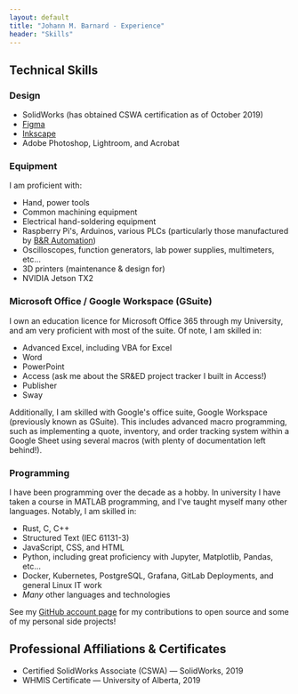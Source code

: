 ```yaml
---
layout: default
title: "Johann M. Barnard - Experience"
header: "Skills"
---
```


## Technical Skills

### Design

- SolidWorks (has obtained CSWA certification as of October 2019)
- [Figma](https://www.figma.com/)
- [Inkscape](https://inkscape.org/)
- Adobe Photoshop, Lightroom, and Acrobat

### Equipment

I am proficient with:

- Hand, power tools
- Common machining equipment
- Electrical hand-soldering equipment
- Raspberry Pi's, Arduinos, various PLCs (particularly those manufactured by [B&R Automation](https://www.br-automation.com/en/))
- Oscilloscopes, function generators, lab power supplies, multimeters, etc…
- 3D printers (maintenance & design for)
- NVIDIA Jetson TX2

### Microsoft Office / Google Workspace (GSuite)

I own an education licence for Microsoft Office 365 through my University, and am very proficient with most of the suite. Of note, I am skilled in:

- Advanced Excel, including VBA for Excel
- Word
- PowerPoint
- Access (ask me about the SR&ED project tracker I built in Access!)
- Publisher
- Sway

Additionally, I am skilled with Google's office suite, Google Workspace
(previously known as GSuite). This includes advanced macro programming, such
as implementing a quote, inventory, and order tracking system within a Google Sheet
using several macros (with plenty of documentation left behind!).

### Programming

I have been programming over the decade as a hobby. In university I have taken
a course in MATLAB programming, and I've taught myself many other languages.
Notably, I am skilled in:

- Rust, C, C++
- Structured Text (IEC 61131-3)
- JavaScript, CSS, and HTML
- Python, including great proficiency with Jupyter, Matplotlib, Pandas, etc…
- Docker, Kubernetes, PostgreSQL, Grafana, GitLab Deployments, and general Linux
  IT work
- _Many_ other languages and technologies

See my [GitHub account page](https://github.com/jo12bar) for my contributions to open source and some of my personal side projects!

## Professional Affiliations & Certificates

- Certified SolidWorks Associate (CSWA) &mdash; SolidWorks, 2019
- WHMIS Certificate &mdash; University of Alberta, 2019
